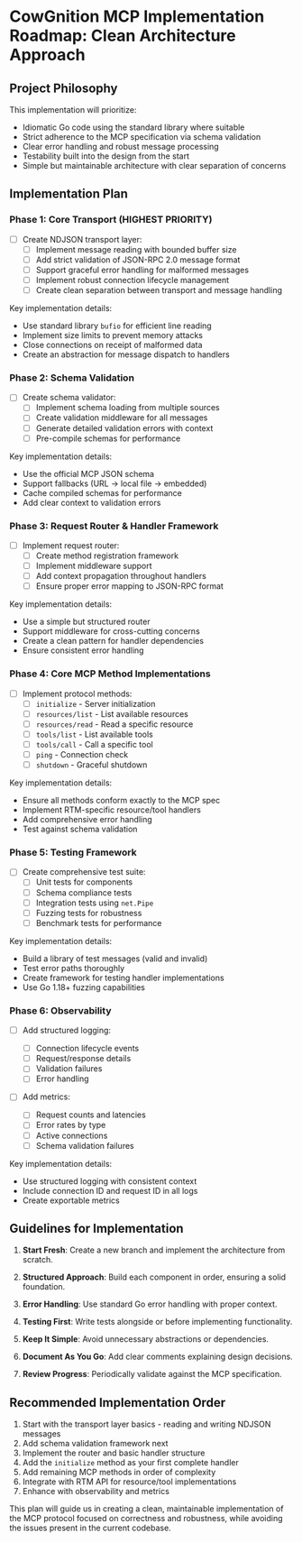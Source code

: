 # CowGnition MCP Implementation Roadmap: Clean Architecture Approach

## Project Philosophy

This implementation will prioritize:

- Idiomatic Go code using the standard library where suitable
- Strict adherence to the MCP specification via schema validation
- Clear error handling and robust message processing
- Testability built into the design from the start
- Simple but maintainable architecture with clear separation of concerns

## Implementation Plan

### Phase 1: Core Transport (HIGHEST PRIORITY)

- [ ] Create NDJSON transport layer:
  - [ ] Implement message reading with bounded buffer size
  - [ ] Add strict validation of JSON-RPC 2.0 message format
  - [ ] Support graceful error handling for malformed messages
  - [ ] Implement robust connection lifecycle management
  - [ ] Create clean separation between transport and message handling

Key implementation details:

- Use standard library `bufio` for efficient line reading
- Implement size limits to prevent memory attacks
- Close connections on receipt of malformed data
- Create an abstraction for message dispatch to handlers

### Phase 2: Schema Validation

- [ ] Create schema validator:
  - [ ] Implement schema loading from multiple sources
  - [ ] Create validation middleware for all messages
  - [ ] Generate detailed validation errors with context
  - [ ] Pre-compile schemas for performance

Key implementation details:

- Use the official MCP JSON schema
- Support fallbacks (URL → local file → embedded)
- Cache compiled schemas for performance
- Add clear context to validation errors

### Phase 3: Request Router & Handler Framework

- [ ] Implement request router:
  - [ ] Create method registration framework
  - [ ] Implement middleware support
  - [ ] Add context propagation throughout handlers
  - [ ] Ensure proper error mapping to JSON-RPC format

Key implementation details:

- Use a simple but structured router
- Support middleware for cross-cutting concerns
- Create a clean pattern for handler dependencies
- Ensure consistent error handling

### Phase 4: Core MCP Method Implementations

- [ ] Implement protocol methods:
  - [ ] `initialize` - Server initialization
  - [ ] `resources/list` - List available resources
  - [ ] `resources/read` - Read a specific resource
  - [ ] `tools/list` - List available tools
  - [ ] `tools/call` - Call a specific tool
  - [ ] `ping` - Connection check
  - [ ] `shutdown` - Graceful shutdown

Key implementation details:

- Ensure all methods conform exactly to the MCP spec
- Implement RTM-specific resource/tool handlers
- Add comprehensive error handling
- Test against schema validation

### Phase 5: Testing Framework

- [ ] Create comprehensive test suite:
  - [ ] Unit tests for components
  - [ ] Schema compliance tests
  - [ ] Integration tests using `net.Pipe`
  - [ ] Fuzzing tests for robustness
  - [ ] Benchmark tests for performance

Key implementation details:

- Build a library of test messages (valid and invalid)
- Test error paths thoroughly
- Create framework for testing handler implementations
- Use Go 1.18+ fuzzing capabilities

### Phase 6: Observability

- [ ] Add structured logging:

  - [ ] Connection lifecycle events
  - [ ] Request/response details
  - [ ] Validation failures
  - [ ] Error handling

- [ ] Add metrics:
  - [ ] Request counts and latencies
  - [ ] Error rates by type
  - [ ] Active connections
  - [ ] Schema validation failures

Key implementation details:

- Use structured logging with consistent context
- Include connection ID and request ID in all logs
- Create exportable metrics

## Guidelines for Implementation

1. **Start Fresh**: Create a new branch and implement the architecture from scratch.

2. **Structured Approach**: Build each component in order, ensuring a solid foundation.

3. **Error Handling**: Use standard Go error handling with proper context.

4. **Testing First**: Write tests alongside or before implementing functionality.

5. **Keep It Simple**: Avoid unnecessary abstractions or dependencies.

6. **Document As You Go**: Add clear comments explaining design decisions.

7. **Review Progress**: Periodically validate against the MCP specification.

## Recommended Implementation Order

1. Start with the transport layer basics - reading and writing NDJSON messages
2. Add schema validation framework next
3. Implement the router and basic handler structure
4. Add the `initialize` method as your first complete handler
5. Add remaining MCP methods in order of complexity
6. Integrate with RTM API for resource/tool implementations
7. Enhance with observability and metrics

This plan will guide us in creating a clean, maintainable implementation of the MCP protocol focused on correctness and robustness, while avoiding the issues present in the current codebase.
